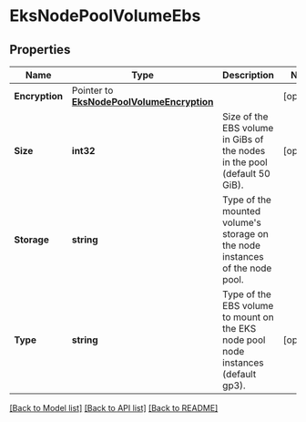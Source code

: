 # EksNodePoolVolumeEbs

## Properties

Name | Type | Description | Notes
------------ | ------------- | ------------- | -------------
**Encryption** | Pointer to [**EksNodePoolVolumeEncryption**](EKSNodePoolVolumeEncryption.md) |  | [optional] 
**Size** | **int32** | Size of the EBS volume in GiBs of the nodes in the pool (default 50 GiB). | [optional] 
**Storage** | **string** | Type of the mounted volume&#39;s storage on the node instances of the node pool. | 
**Type** | **string** | Type of the EBS volume to mount on the EKS node pool node instances (default gp3). | [optional] 

[[Back to Model list]](../README.md#documentation-for-models) [[Back to API list]](../README.md#documentation-for-api-endpoints) [[Back to README]](../README.md)


